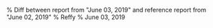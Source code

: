 % Diff between report from "June 03, 2019" and reference report from "June 02, 2019"
% Reffy
% June 03, 2019

